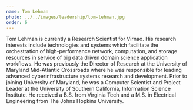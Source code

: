 ```yaml
---
name: Tom Lehman
photo: ../../images/leadership/tom-lehman.jpg
order: 6
---
```

Tom Lehman is currently a Research Scientist for Virnao.  His research interests include technologies and systems which facilitate the orchestration of high-performance network, computation, and storage resources in service of big data driven domain science application workflows.  He was previously the Director of Research at the University of Maryland Mid-Atlantic Crossroads where he was responsible for leading advanced cyberinfrastructure systems research and development.  Prior to joining University of Maryland, he was a Computer Scientist and Project Leader at the University of Southern California, Information Science Institute.  He received a B.S. from Virginia Tech and a M.S. in Electrical Engineering from The Johns Hopkins University.